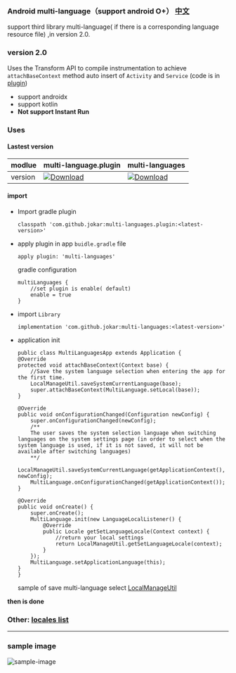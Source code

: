 
### Android multi-language（support android O+） [中文](./README_cn.md)

support third library  multi-language( if there is a corresponding language resource file) ,in version 2.0.


### **version 2.0**
Uses the Transform API to compile instrumentation to achieve ```attachBaseContext``` method auto insert of  ```Activity``` and ```Service``` (code is in [plugin](./plugin))

- support androidx
- support kotlin
- **Not support Instant Run**


### **Uses**

#### Lastest version
modlue|multi-language.plugin|multi-languages
---|---|---|
version| [![Download](https://api.bintray.com/packages/a10188755550/maven/multi-languages.plugin/images/download.svg)](https://bintray.com/a10188755550/maven/multi-languages.plugin/_latestVersion)| [![Download](https://api.bintray.com/packages/a10188755550/maven/multi-languages.plugin/images/download.svg)](https://bintray.com/a10188755550/maven/multi-languages.plugin/_latestVersion)

#### import

- Import gradle plugin
    ```
    classpath 'com.github.jokar:multi-languages.plugin:<latest-version>'
    ```
- apply plugin in app ```buidle.gradle``` file
    ```
    apply plugin: 'multi-languages'
    ```
    gradle configuration
    ```
    multiLanguages {
        //set plugin is enable( default)
        enable = true 
    }
    ```
- import ```Library```
    ```
    implementation 'com.github.jokar:multi-languages:<latest-version>'
    ```

- application init
    ```
   public class MultiLanguagesApp extends Application {
    @Override
    protected void attachBaseContext(Context base) {
        //Save the system language selection when entering the app for the first time.
        LocalManageUtil.saveSystemCurrentLanguage(base);
        super.attachBaseContext(MultiLanguage.setLocal(base));
    }

    @Override
    public void onConfigurationChanged(Configuration newConfig) {
        super.onConfigurationChanged(newConfig);
        /**
        The user saves the system selection language when switching languages on the system settings page (in order to select when the system language is used, if it is not saved, it will not be available after switching languages)
        **/
        LocalManageUtil.saveSystemCurrentLanguage(getApplicationContext(), newConfig);
        MultiLanguage.onConfigurationChanged(getApplicationContext());
    }

    @Override
    public void onCreate() {
        super.onCreate();
        MultiLanguage.init(new LanguageLocalListener() {
            @Override
            public Locale getSetLanguageLocale(Context context) {
                //return your local settings
                return LocalManageUtil.getSetLanguageLocale(context);
            }
        });
        MultiLanguage.setApplicationLanguage(this);
    }
    }
    ```

    sample of save multi-language select [LocalManageUtil](./app/src/main/java/com/github/jokar/multilanguages/utils/LocalManageUtil.java)


**then is done**



### Other: [locales list](https://github.com/championswimmer/android-locales)

---
### **sample image**
![sample-image](./image/sample.gif)